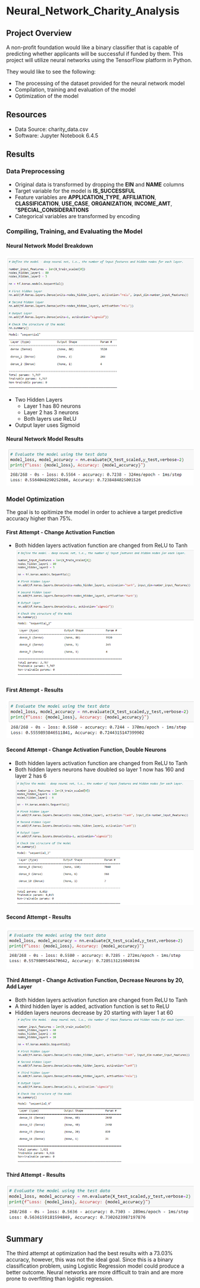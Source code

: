# Neural_Network_Charity_Analysis

## Project Overview
A non-profit foundation would like a binary classifier that is capable of predicting whether applicants will be successful if funded by them. This project will utilize neural networks using the TensorFlow platform in Python. 

They would like to see the following:
  - The processing of the dataset provided for the neural network model
  - Compilation, training and evaluation of the model
  - Optimization of the model

## Resources
- Data Source: charity_data.csv
- Software: Jupyter Notebook 6.4.5

## Results

### Data Preprocessing
  - Original data is transformed by dropping the **EIN** and **NAME** columns
  - Target variable for the model is **IS_SUCCESSFUL**
  - Feature variables are **APPLICATION_TYPE**, **AFFILIATION**, **CLASSIFICATION**, **USE_CASE**, **ORGANIZATION**, **INCOME_AMT**, "**SPECIAL_CONSIDERATIONS**
  - Categorical variables are transformed by encoding

### Compiling, Training, and Evaluating the Model
#### Neural Network Model Breakdown
![alt text](https://github.com/thehatch4815162342/Neural_Network_Charity_Analysis/blob/main/images/model.png) 
  - Two Hidden Layers
    - Layer 1 has 80 neurons
    - Layer 2 has 3 neurons
    - Both layers use ReLU 
  - Output layer uses Sigmoid

#### Neural Network Model Results
![alt text](https://github.com/thehatch4815162342/Neural_Network_Charity_Analysis/blob/main/images/model_results.png) 

### Model Optimization
The goal is to opitimize the model in order to achieve a target predictive accuracy higher than 75%.

#### First Attempt - Change Activation Function
  - Both hidden layers activation function are changed from ReLU to Tanh
![alt text](https://github.com/thehatch4815162342/Neural_Network_Charity_Analysis/blob/main/images/first_attempt.png) 

#### First Attempt - Results
![alt text](https://github.com/thehatch4815162342/Neural_Network_Charity_Analysis/blob/main/images/first_attempt_results.png) 

#### Second Attempt - Change Activation Function, Double Neurons
  - Both hidden layers activation function are changed from ReLU to Tanh
  - Both hidden layers neurons have doubled so layer 1 now has 160 and layer 2 has 6
![alt text](https://github.com/thehatch4815162342/Neural_Network_Charity_Analysis/blob/main/images/second_attempt.png) 

#### Second Attempt - Results
![alt text](https://github.com/thehatch4815162342/Neural_Network_Charity_Analysis/blob/main/images/second_attempt_results.png) 

#### Third Attempt - Change Activation Function, Decrease Neurons by 20, Add Layer
  - Both hidden layers activation function are changed from ReLU to Tanh
  - A third hidden layer is added, activation function is set to ReLU
  - Hidden layers neurons decrease by 20 starting with layer 1 at 60
![alt text](https://github.com/thehatch4815162342/Neural_Network_Charity_Analysis/blob/main/images/third_attempt.png) 

#### Third Attempt - Results
![alt text](https://github.com/thehatch4815162342/Neural_Network_Charity_Analysis/blob/main/images/third_attempt_results.png) 

## Summary
The third attempt at optimization had the best results with a 73.03% accuracy, however, this was not the ideal goal. Since this is a binary classification problem, using Logistic Regression model could produce a better outcome. Neural networks are more difficult to train and are more prone to overfitting than logistic regression.

